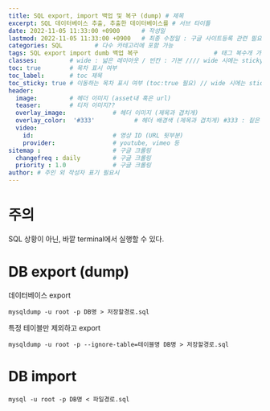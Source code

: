 ```yaml
---
title: SQL export, import 백업 및 복구 (dump) # 제목
excerpt: SQL 데이터베이스 추출, 추출한 데이터베이스를 # 서브 타이틀
date: 2022-11-05 11:33:00 +0900      # 작성일
lastmod: 2022-11-05 11:33:00 +0900   # 최종 수정일 : 구글 사이트등록 관련 필요
categories: SQL         # 다수 카테고리에 포함 가능
tags: SQL export import dumb 백업 복구                     # 태그 복수개 가능
classes:         # wide : 넓은 레이아웃 / 빈칸 : 기본 //// wide 시에는 sticky toc 불가
toc: true        # 목차 표시 여부
toc_label:       # toc 제목
toc_sticky: true # 이동하는 목차 표시 여부 (toc:true 필요) // wide 시에는 sticky toc 불가
header: 
  image:         # 헤더 이미지 (asset내 혹은 url)
  teaser:        # 티저 이미지??
  overlay_image:             # 헤더 이미지 (제목과 겹치게)
  overlay_color:  '#333'           # 헤더 배경색 (제목과 겹치게) #333 : 짙은 회색
  video:
    id:                      # 영상 ID (URL 뒷부분)
    provider:                # youtube, vimeo 등
sitemap :                    # 구글 크롤링
  changefreq : daily         # 구글 크롤링
  priority : 1.0             # 구글 크롤링
author: # 주인 외 작성자 표기 필요시
---
```

<!--postNo: 20221105_001-->

# 주의
SQL 상황이 아닌, 바깥 terminal에서 실행할 수 있다.


# DB export (dump)

데이터베이스 export
```terminal
mysqldump -u root -p DB명 > 저장할경로.sql
```

특정 테이블만 제외하고 export
```terminal
mysqldump -u root -p --ignore-table=테이블명 DB명 > 저장할경로.sql
```

# DB import

```terminal
mysql -u root -p DB명 < 파일경로.sql
```